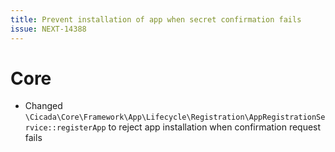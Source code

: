 ```yaml
---
title: Prevent installation of app when secret confirmation fails
issue: NEXT-14388
---
```

# Core
* Changed `\Cicada\Core\Framework\App\Lifecycle\Registration\AppRegistrationService::registerApp` to reject app installation when confirmation request fails
